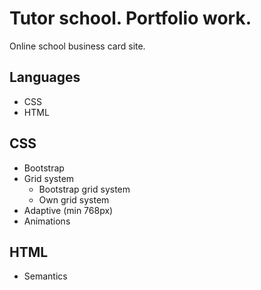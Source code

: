# Tutor school. Portfolio work. 

Online school business card site.

## Languages
* CSS
* HTML

## CSS
* Bootstrap
* Grid system
  * Bootstrap grid system
  * Own grid system
* Adaptive (min 768px)
* Animations

## HTML
* Semantics
